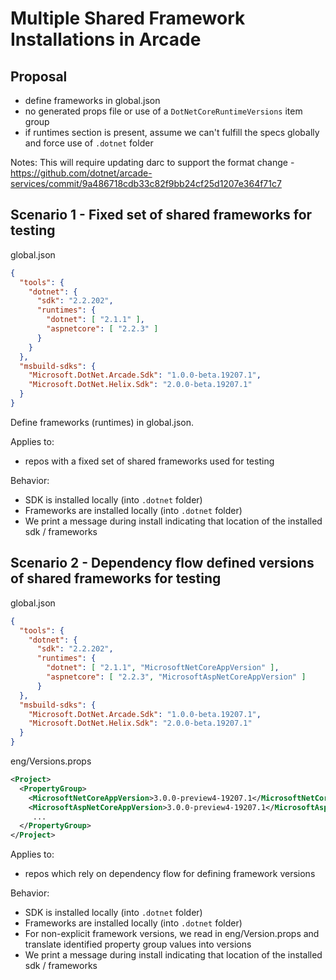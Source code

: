 # Multiple Shared Framework Installations in Arcade

## Proposal

- define frameworks in global.json
- no generated props file or use of a `DotNetCoreRuntimeVersions` item group
- if runtimes section is present, assume we can't fulfill the specs globally and force use of `.dotnet` folder

Notes: This will require updating darc to support the format change - https://github.com/dotnet/arcade-services/commit/9a486718cdb33c82f9bb24cf25d1207e364f71c7

## Scenario 1 - Fixed set of shared frameworks for testing

global.json

```json
{
  "tools": {
    "dotnet": {
      "sdk": "2.2.202",
      "runtimes": {
        "dotnet": [ "2.1.1" ],
        "aspnetcore": [ "2.2.3" ]
      }
    }
  },
  "msbuild-sdks": {
    "Microsoft.DotNet.Arcade.Sdk": "1.0.0-beta.19207.1",
    "Microsoft.DotNet.Helix.Sdk": "2.0.0-beta.19207.1"
  }
}
```

Define frameworks (runtimes) in global.json.

Applies to:

- repos with a fixed set of shared frameworks used for testing

Behavior:

- SDK is installed locally (into `.dotnet` folder)
- Frameworks are installed locally (into `.dotnet` folder)
- We print a message during install indicating that location of the installed sdk / frameworks

## Scenario 2 - Dependency flow defined versions of shared frameworks for testing

global.json

```json
{
  "tools": {
    "dotnet": {
      "sdk": "2.2.202",
      "runtimes": {
        "dotnet": [ "2.1.1", "MicrosoftNetCoreAppVersion" ],
        "aspnetcore": [ "2.2.3", "MicrosoftAspNetCoreAppVersion" ]
      }
  },
  "msbuild-sdks": {
    "Microsoft.DotNet.Arcade.Sdk": "1.0.0-beta.19207.1",
    "Microsoft.DotNet.Helix.Sdk": "2.0.0-beta.19207.1"
  }
}
```

eng/Versions.props

```XML
<Project>
  <PropertyGroup>
    <MicrosoftNetCoreAppVersion>3.0.0-preview4-19207.1</MicrosoftNetCoreAppVersion>
    <MicrosoftAspNetCoreAppVersion>3.0.0-preview4-19207.1</MicrosoftAspNetCoreAppVersion>
     ...
  </PropertyGroup>
</Project>
```

Applies to:

- repos which rely on dependency flow for defining framework versions

Behavior:

- SDK is installed locally (into `.dotnet` folder)
- Frameworks are installed locally (into `.dotnet` folder)
- For non-explicit framework versions, we read in eng/Version.props and translate identified property group values into versions
- We print a message during install indicating that location of the installed sdk / frameworks
